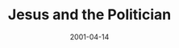 ---
layout: message
category: message
series: "Close Encounters"
title: "Jesus and the Politician"
date: 2001-04-14
audio-description: "Examine six encounters that people had with Jesus, and learn what they can mean for our lives. "
audio: ""
audio-title: "Jesus and the Politician"
audio-duration: "&#58;"
---